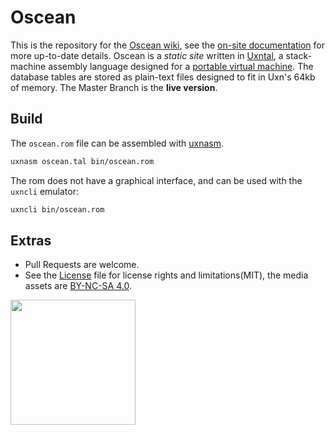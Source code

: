 # Oscean

This is the repository for the [Oscean wiki](http://wiki.xxiivv.com/), see the [on-site documentation](http://wiki.xxiivv.com/site/about.html) for more up-to-date details. Oscean is a _static site_ written in [Uxntal](https://wiki.xxiivv.com/site/uxntal.html), a stack-machine assembly language designed for a [portable virtual machine](https://git.sr.ht/~rabbits/uxn/). The database tables are stored as plain-text files designed to fit in Uxn's 64kb of memory. The Master Branch is the **live version**.

## Build

The `oscean.rom` file can be assembled with [uxnasm](https://git.sr.ht/~rabbits/uxn).

```sh
uxnasm oscean.tal bin/oscean.rom
```

The rom does not have a graphical interface, and can be used with the `uxncli` emulator:

```sh
uxncli bin/oscean.rom
```

## Extras

- Pull Requests are welcome.
- See the [License](LICENSE) file for license rights and limitations(MIT), the media assets are [BY-NC-SA 4.0](http://wiki.xxiivv.com/About).

<img src='https://wiki.xxiivv.com/media/identity/logo.crest.png' width='200'/>
